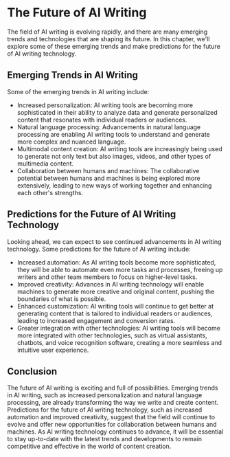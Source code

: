 The Future of AI Writing
========================

The field of AI writing is evolving rapidly, and there are many emerging trends and technologies that are shaping its future. In this chapter, we'll explore some of these emerging trends and make predictions for the future of AI writing technology.

Emerging Trends in AI Writing
-----------------------------

Some of the emerging trends in AI writing include:

* Increased personalization: AI writing tools are becoming more sophisticated in their ability to analyze data and generate personalized content that resonates with individual readers or audiences.
* Natural language processing: Advancements in natural language processing are enabling AI writing tools to understand and generate more complex and nuanced language.
* Multimodal content creation: AI writing tools are increasingly being used to generate not only text but also images, videos, and other types of multimedia content.
* Collaboration between humans and machines: The collaborative potential between humans and machines is being explored more extensively, leading to new ways of working together and enhancing each other's strengths.

Predictions for the Future of AI Writing Technology
---------------------------------------------------

Looking ahead, we can expect to see continued advancements in AI writing technology. Some predictions for the future of AI writing include:

* Increased automation: As AI writing tools become more sophisticated, they will be able to automate even more tasks and processes, freeing up writers and other team members to focus on higher-level tasks.
* Improved creativity: Advances in AI writing technology will enable machines to generate more creative and original content, pushing the boundaries of what is possible.
* Enhanced customization: AI writing tools will continue to get better at generating content that is tailored to individual readers or audiences, leading to increased engagement and conversion rates.
* Greater integration with other technologies: AI writing tools will become more integrated with other technologies, such as virtual assistants, chatbots, and voice recognition software, creating a more seamless and intuitive user experience.

Conclusion
----------

The future of AI writing is exciting and full of possibilities. Emerging trends in AI writing, such as increased personalization and natural language processing, are already transforming the way we write and create content. Predictions for the future of AI writing technology, such as increased automation and improved creativity, suggest that the field will continue to evolve and offer new opportunities for collaboration between humans and machines. As AI writing technology continues to advance, it will be essential to stay up-to-date with the latest trends and developments to remain competitive and effective in the world of content creation.


